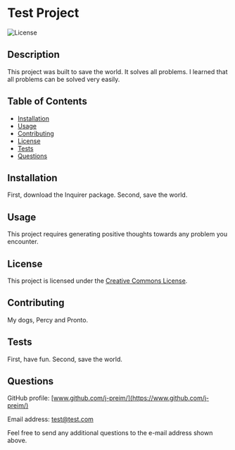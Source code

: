 
  # Test Project
  
  ![License](https://img.shields.io/badge/Creative%20Commons%20License-8A2BE2)
  
  ## Description
  
  This project was built to save the world. It solves all problems.
  I learned that all problems can be solved very easily.
  
  ## Table of Contents
  
  - [Installation](#installation)
  - [Usage](#usage)
  - [Contributing](#contributing)
  - [License](#license)
  - [Tests](#tests)
  - [Questions](#questions)
  
  ## Installation
  
  First, download the Inquirer package. Second, save the world.
  
  ## Usage
  
  This project requires generating positive thoughts towards any problem you encounter.
  
  ## License
  
  This project is licensed under the [Creative Commons License](https://choosealicense.com/licenses/cc0-1.0/).
  
  ## Contributing
  
  My dogs, Percy and Pronto.
  
  ## Tests
  
  First, have fun. Second, save the world.
  
  ## Questions
  
  GitHub profile: [www.github.com/j-preim/](https://www.github.com/j-preim/)
  
  Email address: test@test.com
  
  Feel free to send any additional questions to the e-mail address shown above.
  
  